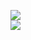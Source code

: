 [![](https://img.shields.io/badge/Made%20With-Github%20Spray-lightgrey.svg?style=for-the-badge&logo=github)](https://github.com/Annihil/github-spray#18478)  
[![](https://i.imgur.com/2DrTn0Z.gif)](https://github.com/Annihil/github-spray)